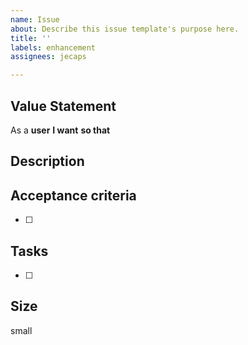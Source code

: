 ```yaml
---
name: Issue
about: Describe this issue template's purpose here.
title: ''
labels: enhancement
assignees: jecaps

---
```


## Value Statement
As a **user**
**I want** 
**so that**

## Description


## Acceptance criteria
- [ ] 


## Tasks
- [ ] 

## Size
small
